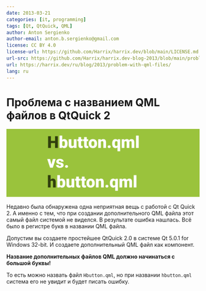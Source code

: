 ```yaml
---
date: 2013-03-21
categories: [it, programming]
tags: [Qt, QtQuick, QML]
author: Anton Sergienko
author-email: anton.b.sergienko@gmail.com
license: CC BY 4.0
license-url: https://github.com/Harrix/harrix.dev/blob/main/LICENSE.md
url-src: https://github.com/Harrix/harrix.dev-blog-2013/blob/main/problem-with-qml-files/problem-with-qml-files.md
url: https://harrix.dev/ru/blog/2013/problem-with-qml-files/
lang: ru
---
```


# Проблема с названием QML файлов в QtQuick 2

![Featured image](featured-image.svg)

Недавно была обнаружена одна неприятная вещь с работой с Qt Quick 2. А именно с тем, что при создании дополнительного QML файла этот самый файл системой не виделся. В результате ошибка нашлась. Всё было в регистре букв в названии QML файла.

Допустим вы создаете простейшее QtQuick 2.0 в системе Qt 5.0.1 for Windows 32-bit. И создаете дополнительный QML файл как компонент.

**Название дополнительных файлов QML должно начинаться с большой буквы!**

То есть можно назвать файл `Hbutton.qml`, но при названии `hbutton.qml` система его не увидит и будет писать ошибку.
